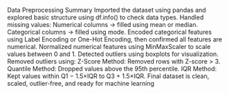 Data Preprocessing Summary
Imported the dataset using pandas and explored basic structure using df.info() to check data types.
Handled missing values:
Numerical columns → filled using mean or median.
Categorical columns → filled using mode.
Encoded categorical features using Label Encoding or One-Hot Encoding, then confirmed all features are numerical.
Normalized numerical features using MinMaxScaler to scale values between 0 and 1.
Detected outliers using boxplots for visualization.
Removed outliers using:
Z-Score Method: Removed rows with Z-score > 3.
Quantile Method: Dropped values above the 95th percentile.
IQR Method: Kept values within Q1 − 1.5×IQR to Q3 + 1.5×IQR.
Final dataset is clean, scaled, outlier-free, and ready for machine learning
